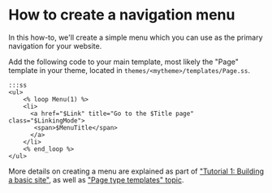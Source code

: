 # How to create a navigation menu

In this how-to, we'll create a simple menu which
you can use as the primary navigation for your website.

Add the following code to your main template,
most likely the "Page" template in your theme,
located in `themes/<mytheme>/templates/Page.ss`.

    :::ss
    <ul> 
    	<% loop Menu(1) %>	  
    	<li>
          <a href="$Link" title="Go to the $Title page" class="$LinkingMode">
           <span>$MenuTitle</span>
          </a>
        </li> 
     	<% end_loop %> 
    </ul>

More details on creating a menu are explained as part of ["Tutorial 1: Building a basic site"](/tutorials/1-building-a-basic-site), as well as ["Page type templates" topic](/topics/page-type-templates).